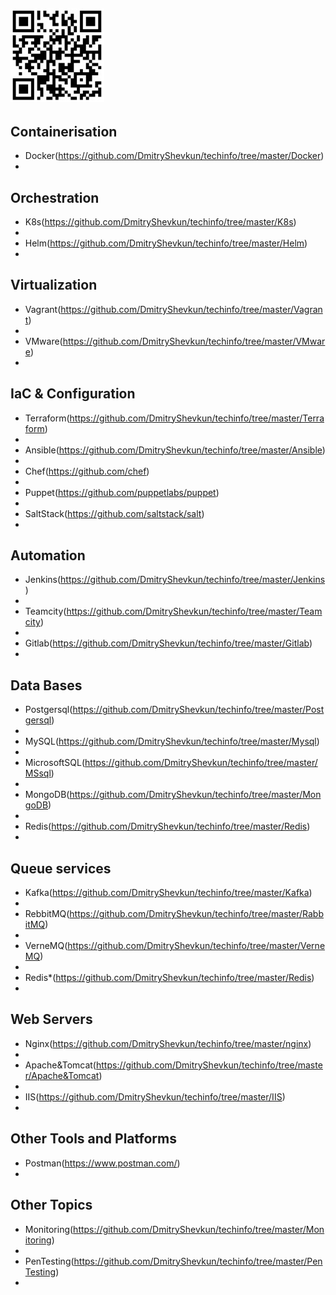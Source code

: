 <a href=https://github.com/DmitryShevkun/techinfo target="_blank"><img src="https://github.com/DmitryShevkun/techinfo/blob/master/qr.jpg" width="150" height="150" border="0" title="QR код"></a>
-
Containerisation
 -
 - Docker(https://github.com/DmitryShevkun/techinfo/tree/master/Docker)
 -
Оrchestration
 -
 - K8s(https://github.com/DmitryShevkun/techinfo/tree/master/K8s)
 -
 - Helm(https://github.com/DmitryShevkun/techinfo/tree/master/Helm)
 -
Virtualization
 -
 - Vagrant(https://github.com/DmitryShevkun/techinfo/tree/master/Vagrant)
 -
 - VMware(https://github.com/DmitryShevkun/techinfo/tree/master/VMware)
 -
IaC & Configuration
 -
 - Terraform(https://github.com/DmitryShevkun/techinfo/tree/master/Terraform)
 -
 - Ansible(https://github.com/DmitryShevkun/techinfo/tree/master/Ansible)
 -
 - Chef(https://github.com/chef)
 -
 - Puppet(https://github.com/puppetlabs/puppet)
 -
 - SaltStack(https://github.com/saltstack/salt)
 -
Automation
 -
 - Jenkins(https://github.com/DmitryShevkun/techinfo/tree/master/Jenkins)
 -
 - Teamcity(https://github.com/DmitryShevkun/techinfo/tree/master/Teamcity)
 -
 - Gitlab(https://github.com/DmitryShevkun/techinfo/tree/master/Gitlab)
 -
Data Bases
 -
 - Postgersql(https://github.com/DmitryShevkun/techinfo/tree/master/Postgersql)
 - 
 - MySQL(https://github.com/DmitryShevkun/techinfo/tree/master/Mysql)
 -
 - MicrosoftSQL(https://github.com/DmitryShevkun/techinfo/tree/master/MSsql)
 -
 - MongoDB(https://github.com/DmitryShevkun/techinfo/tree/master/MongoDB)
 -
 - Redis(https://github.com/DmitryShevkun/techinfo/tree/master/Redis)
 -
Queue services
 -
 - Kafka(https://github.com/DmitryShevkun/techinfo/tree/master/Kafka)
 - 
 - RebbitMQ(https://github.com/DmitryShevkun/techinfo/tree/master/RabbitMQ)
 - 
 - VerneMQ(https://github.com/DmitryShevkun/techinfo/tree/master/VerneMQ)
 - 
 - Redis*(https://github.com/DmitryShevkun/techinfo/tree/master/Redis)
 -
Web Servers
 -
 - Nginx(https://github.com/DmitryShevkun/techinfo/tree/master/nginx)
 - 
 - Apache&Tomcat(https://github.com/DmitryShevkun/techinfo/tree/master/Apache&Tomcat)
 -
 - IIS(https://github.com/DmitryShevkun/techinfo/tree/master/IIS)
 -
Other Tools and Platforms
 -
 - Postman(https://www.postman.com/)
 -
Other Topics
 -
 - Monitoring(https://github.com/DmitryShevkun/techinfo/tree/master/Monitoring)
 -
 - PenTesting(https://github.com/DmitryShevkun/techinfo/tree/master/PenTesting)
 -
